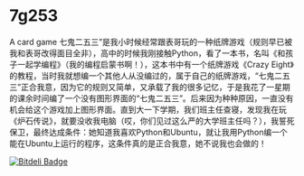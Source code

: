 # 7g253
A card game
七鬼二五三”是我小时候经常跟表哥玩的一种纸牌游戏（规则早已被我和表哥改得面目全非），高中的时候我刚接触Python，看了一本书，名叫《和孩子一起学编程》（我的编程启蒙书啊！），这本书中有一个纸牌游戏《Crazy Eight》的教程，当时我就想编一个其他人从没编过的，属于自己的纸牌游戏，“七鬼二五三”正合我意，因为它的规则又简单，又承载了我的很多记忆，于是我花了一星期的课余时间编了一个没有图形界面的“七鬼二五三”。后来因为种种原因，一直没有机会给这个游戏加上图形界面。直到大一下学期，我们班主任查寝，发现我在玩《炉石传说》，就要没收我电脑（哎，你们见过这么严的大学班主任吗？），我誓死保卫，最终达成条件：她知道我喜欢Python和Ubuntu，就让我用Python编一个能在Ubuntu上运行的程序，这条件真的是正合我意，她不说我也会做的！


[![Bitdeli Badge](https://d2weczhvl823v0.cloudfront.net/Jackeriss/7g253/trend.png)](https://bitdeli.com/free "Bitdeli Badge")

